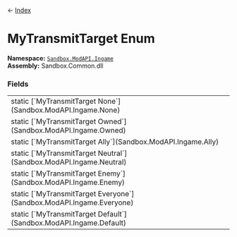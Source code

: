 ← [Index](index)
# MyTransmitTarget Enum
**Namespace:** [`Sandbox.ModAPI.Ingame`](Sandbox.ModAPI.Ingame)  
**Assembly:** Sandbox.Common.dll  
### Fields
<table style="width: 100%">
<tr><td>static [`MyTransmitTarget None`](Sandbox.ModAPI.Ingame.None)</td><td></td></tr>
<tr><td>static [`MyTransmitTarget Owned`](Sandbox.ModAPI.Ingame.Owned)</td><td></td></tr>
<tr><td>static [`MyTransmitTarget Ally`](Sandbox.ModAPI.Ingame.Ally)</td><td></td></tr>
<tr><td>static [`MyTransmitTarget Neutral`](Sandbox.ModAPI.Ingame.Neutral)</td><td></td></tr>
<tr><td>static [`MyTransmitTarget Enemy`](Sandbox.ModAPI.Ingame.Enemy)</td><td></td></tr>
<tr><td>static [`MyTransmitTarget Everyone`](Sandbox.ModAPI.Ingame.Everyone)</td><td></td></tr>
<tr><td>static [`MyTransmitTarget Default`](Sandbox.ModAPI.Ingame.Default)</td><td></td></tr>
</table>
